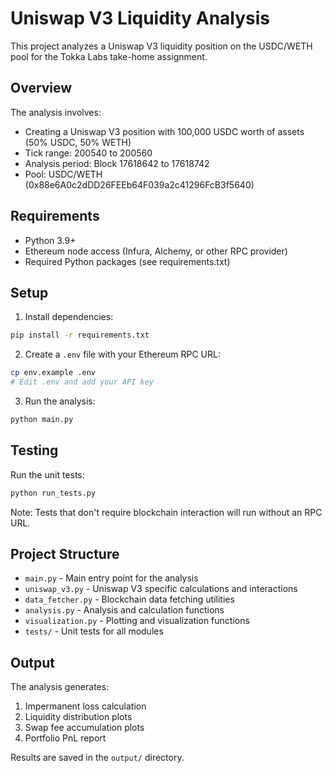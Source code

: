 # Uniswap V3 Liquidity Analysis

This project analyzes a Uniswap V3 liquidity position on the USDC/WETH pool for the Tokka Labs take-home assignment.

## Overview

The analysis involves:

- Creating a Uniswap V3 position with 100,000 USDC worth of assets (50% USDC, 50% WETH)
- Tick range: 200540 to 200560
- Analysis period: Block 17618642 to 17618742
- Pool: USDC/WETH (0x88e6A0c2dDD26FEEb64F039a2c41296FcB3f5640)

## Requirements

- Python 3.9+
- Ethereum node access (Infura, Alchemy, or other RPC provider)
- Required Python packages (see requirements.txt)

## Setup

1. Install dependencies:

```bash
pip install -r requirements.txt
```

2. Create a `.env` file with your Ethereum RPC URL:

```bash
cp env.example .env
# Edit .env and add your API key
```

3. Run the analysis:

```bash
python main.py
```

## Testing

Run the unit tests:

```bash
python run_tests.py
```

Note: Tests that don't require blockchain interaction will run without an RPC URL.

## Project Structure

- `main.py` - Main entry point for the analysis
- `uniswap_v3.py` - Uniswap V3 specific calculations and interactions
- `data_fetcher.py` - Blockchain data fetching utilities
- `analysis.py` - Analysis and calculation functions
- `visualization.py` - Plotting and visualization functions
- `tests/` - Unit tests for all modules

## Output

The analysis generates:

1. Impermanent loss calculation
2. Liquidity distribution plots
3. Swap fee accumulation plots
4. Portfolio PnL report

Results are saved in the `output/` directory.
